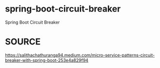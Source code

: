 # spring-boot-circuit-breaker
Spring Boot Circuit Breaker

# SOURCE
https://salithachathuranga94.medium.com/micro-service-patterns-circuit-breaker-with-spring-boot-253e4a829f94
